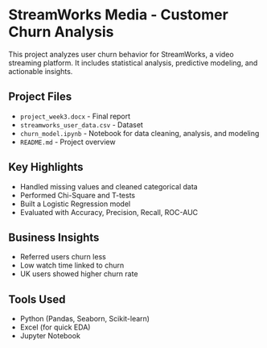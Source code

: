 
# StreamWorks Media - Customer Churn Analysis

This project analyzes user churn behavior for StreamWorks, a video streaming platform. It includes statistical analysis, predictive modeling, and actionable insights.

##  Project Files

- `project_week3.docx` - Final report
- `streamworks_user_data.csv` - Dataset
- `churn_model.ipynb` - Notebook for data cleaning, analysis, and modeling
- `README.md` - Project overview

##  Key Highlights

- Handled missing values and cleaned categorical data
- Performed Chi-Square and T-tests
- Built a Logistic Regression model
- Evaluated with Accuracy, Precision, Recall, ROC-AUC

##  Business Insights

- Referred users churn less
- Low watch time linked to churn
- UK users showed higher churn rate

##  Tools Used

- Python (Pandas, Seaborn, Scikit-learn)
- Excel (for quick EDA)
- Jupyter Notebook

